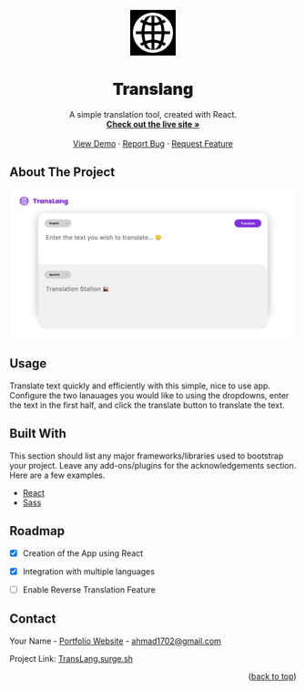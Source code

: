 <div id="top"></div>
<!--
*** Thanks for checking out the Best-README-Template. If you have a suggestion
*** that would make this better, please fork the repo and create a pull request
*** or simply open an issue with the tag "enhancement".
*** Don't forget to give the project a star!
*** Thanks again! Now go create something AMAZING! :D
-->



<!-- PROJECT SHIELDS -->
<!--
*** I'm using markdown "reference style" links for readability.
*** Reference links are enclosed in brackets [ ] instead of parentheses ( ).
*** See the bottom of this document for the declaration of the reference variables
*** for contributors-url, forks-url, etc. This is an optional, concise syntax you may use.
*** https://www.markdownguide.org/basic-syntax/#reference-style-links
-->
<!-- [![Contributors][contributors-shield]][contributors-url]
[![Forks][forks-shield]][forks-url]
[![Stargazers][stars-shield]][stars-url]
[![Issues][issues-shield]][issues-url]
[![MIT License][license-shield]][license-url]
[![LinkedIn][linkedin-shield]][linkedin-url] -->



<!-- PROJECT LOGO -->
<br />
<div align="center">
  <a href="https://github.com/ahmad1702/translang">
    <img src="public/globe.svg" alt="Logo" height="80" style="filter: invert(1)">
  </a>

  <h1 style="font-weight: 900" align="center">Translang</h3>

  <p align="center">
    A simple translation tool, created with React.
    <br />
    <a href="https://translang.surge.sh/"><strong>Check out the live site »</strong></a>
    <br />
    <br />
    <a href="https://translang.surge.sh/">View Demo</a>
    ·
    <a href="https://github.com/ahmad1702/translang/issues">Report Bug</a>
    ·
    <a href="https://github.com/ahmad1702/translang/issues">Request Feature</a>
  </p>
</div>



<!-- TABLE OF CONTENTS -->
<!-- <details>
  <summary>Table of Contents</summary>
  <ol>
    <li>
      <a href="#about-the-project">About The Project</a>
      <ul>
        <li><a href="#built-with">Built With</a></li>
      </ul>
    </li>
    <li>
      <a href="#getting-started">Getting Started</a>
      <ul>
        <li><a href="#prerequisites">Prerequisites</a></li>
        <li><a href="#installation">Installation</a></li>
      </ul>
    </li>
    <li><a href="#usage">Usage</a></li>
    <li><a href="#roadmap">Roadmap</a></li>
    <li><a href="#contributing">Contributing</a></li>
    <li><a href="#license">License</a></li>
    <li><a href="#contact">Contact</a></li>
    <li><a href="#acknowledgments">Acknowledgments</a></li>
  </ol>
</details> -->

<!-- USAGE EXAMPLES -->


<!-- ABOUT THE PROJECT -->
## About The Project

[![Product Name Screen Shot][product-screenshot]](https://example.com)

## Usage

Translate text quickly and efficiently with this simple, nice to use app. Configure the two lanauages you would like to using the dropdowns, enter the text in the first half, and click the translate button to translate the text.



## Built With

This section should list any major frameworks/libraries used to bootstrap your project. Leave any add-ons/plugins for the acknowledgements section. Here are a few examples.

* [React](https://reactjs.org/)
* [Sass](https://sass-lang.com/)


<!-- ROADMAP -->
## Roadmap

- [x] Creation of the App using React
- [x] Integration with multiple languages
- [ ] Enable Reverse Translation Feature


<!-- CONTACT -->
## Contact

Your Name - [Portfolio Website](https://www.ahmadsandid.com) - ahmad1702@gmail.com

Project Link: [TransLang.surge.sh](https://translang.surge.sh)

<p align="right">(<a href="#top">back to top</a>)</p>



<!-- MARKDOWN LINKS & IMAGES -->
<!-- https://www.markdownguide.org/basic-syntax/#reference-style-links -->
[contributors-shield]: https://img.shields.io/github/contributors/othneildrew/Best-README-Template.svg?style=for-the-badge
[contributors-url]: https://github.com/othneildrew/Best-README-Template/graphs/contributors
[forks-shield]: https://img.shields.io/github/forks/othneildrew/Best-README-Template.svg?style=for-the-badge
[forks-url]: https://github.com/othneildrew/Best-README-Template/network/members
[stars-shield]: https://img.shields.io/github/stars/othneildrew/Best-README-Template.svg?style=for-the-badge
[stars-url]: https://github.com/othneildrew/Best-README-Template/stargazers
[issues-shield]: https://img.shields.io/github/issues/othneildrew/Best-README-Template.svg?style=for-the-badge
[issues-url]: https://github.com/othneildrew/Best-README-Template/issues
[license-shield]: https://img.shields.io/github/license/othneildrew/Best-README-Template.svg?style=for-the-badge
[license-url]: https://github.com/othneildrew/Best-README-Template/blob/master/LICENSE.txt
[linkedin-shield]: https://img.shields.io/badge/-LinkedIn-black.svg?style=for-the-badge&logo=linkedin&colorB=555
[linkedin-url]: https://linkedin.com/in/othneildrew
[product-screenshot]: src/Resources/Assets/img/screenshot.png
